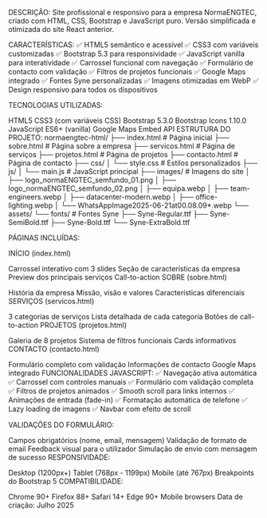 DESCRIÇÃO: Site profissional e responsivo para a empresa NormaENGTEC, criado com HTML, CSS, Bootstrap e JavaScript puro. Versão simplificada e otimizada do site React anterior.

CARACTERÍSTICAS: ✅ HTML5 semântico e acessível ✅ CSS3 com variáveis customizadas ✅ Bootstrap 5.3 para responsividade ✅ JavaScript vanilla para interatividade ✅ Carrossel funcional com navegação ✅ Formulário de contacto com validação ✅ Filtros de projetos funcionais ✅ Google Maps integrado ✅ Fontes Syne personalizadas ✅ Imagens otimizadas em WebP ✅ Design responsivo para todos os dispositivos

TECNOLOGIAS UTILIZADAS:

HTML5
CSS3 (com variáveis CSS)
Bootstrap 5.3.0
Bootstrap Icons 1.10.0
JavaScript ES6+ (vanilla)
Google Maps Embed API
ESTRUTURA DO PROJETO: normaengtec-html/ ├── index.html # Página inicial ├── sobre.html # Página sobre a empresa ├── servicos.html # Página de serviços ├── projetos.html # Página de projetos ├── contacto.html # Página de contacto ├── css/ │ └── style.css # Estilos personalizados ├── js/ │ └── main.js # JavaScript principal ├── images/ # Imagens do site │ ├── logo_normaENGTEC_semfundo_01.png │ ├── logo_normaENGTEC_semfundo_02.png │ ├── equipa.webp │ ├── team-engineers.webp │ ├── datacenter-modern.webp │ ├── office-lighting.webp │ └── WhatsAppImage2025-06-21at00.08.09*.webp └── assets/ └── fonts/ # Fontes Syne ├── Syne-Regular.ttf ├── Syne-SemiBold.ttf ├── Syne-Bold.ttf └── Syne-ExtraBold.ttf

PÁGINAS INCLUÍDAS:

INÍCIO (index.html)

Carrossel interativo com 3 slides
Seção de características da empresa
Preview dos principais serviços
Call-to-action
SOBRE (sobre.html)

História da empresa
Missão, visão e valores
Características diferenciais
SERVIÇOS (servicos.html)

3 categorias de serviços
Lista detalhada de cada categoria
Botões de call-to-action
PROJETOS (projetos.html)

Galeria de 8 projetos
Sistema de filtros funcionais
Cards informativos
CONTACTO (contacto.html)

Formulário completo com validação
Informações de contacto
Google Maps integrado
FUNCIONALIDADES JAVASCRIPT: ✅ Navegação ativa automática ✅ Carrossel com controles manuais ✅ Formulário com validação completa ✅ Filtros de projetos animados ✅ Smooth scroll para links internos ✅ Animações de entrada (fade-in) ✅ Formatação automática de telefone ✅ Lazy loading de imagens ✅ Navbar com efeito de scroll

VALIDAÇÕES DO FORMULÁRIO:

Campos obrigatórios (nome, email, mensagem)
Validação de formato de email
Feedback visual para o utilizador
Simulação de envio com mensagem de sucesso
RESPONSIVIDADE:

Desktop (1200px+)
Tablet (768px - 1199px)
Mobile (até 767px)
Breakpoints do Bootstrap 5
COMPATIBILIDADE:

Chrome 90+
Firefox 88+
Safari 14+
Edge 90+
Mobile browsers
Data de criação: Julho 2025
